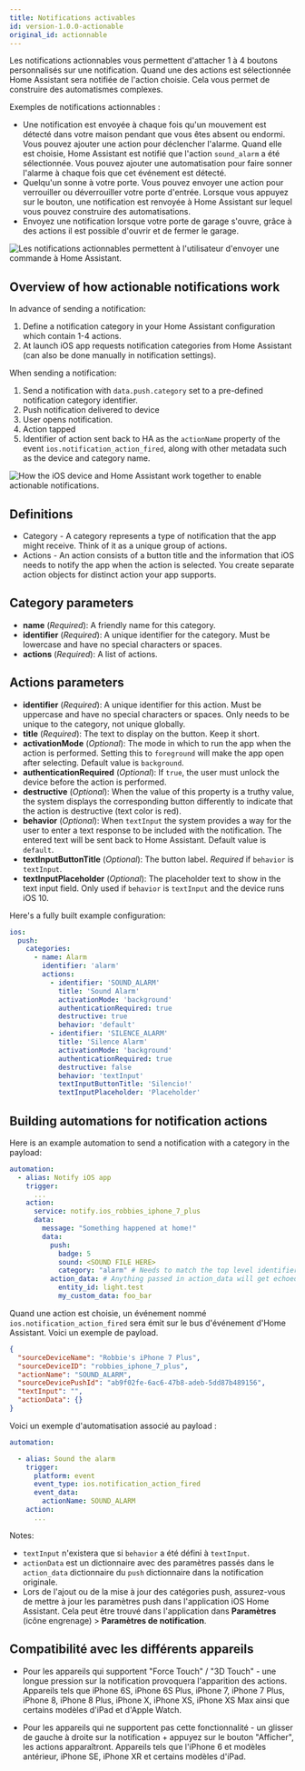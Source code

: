 ```yaml
---
title: Notifications activables
id: version-1.0.0-actionable
original_id: actionnable
---
```


Les notifications actionnables vous permettent d'attacher 1 à 4 boutons personnalisés sur une notification. Quand une des actions est sélectionnée Home Assistant sera notifiée de l'action choisie. Cela vous permet de construire des automatismes complexes.

Exemples de notifications actionnables :

* Une notification est envoyée à chaque fois qu'un mouvement est détecté dans votre maison pendant que vous êtes absent ou endormi. Vous pouvez ajouter une action pour déclencher l'alarme. Quand elle est choisie, Home Assistant est notifié que l'action `sound_alarm` a été sélectionnée. Vous pouvez ajouter une automatisation pour faire sonner l'alarme à chaque fois que cet événement est détecté.
* Quelqu'un sonne à votre porte. Vous pouvez envoyer une action pour verrouiller ou déverrouiller votre porte d'entrée. Lorsque vous appuyez sur le bouton, une notification est renvoyée à Home Assistant sur lequel vous pouvez construire des automatisations.
* Envoyez une notification lorsque votre porte de garage s'ouvre, grâce à des actions il est possible d'ouvrir et de fermer le garage.

![Les notifications actionnables permettent à l'utilisateur d'envoyer une commande à Home Assistant.](assets/ios/actions.png)

## Overview of how actionable notifications work

In advance of sending a notification:

1. Define a notification category in your Home Assistant configuration which contain 1-4 actions.
2. At launch iOS app requests notification categories from Home Assistant (can also be done manually in notification settings).

When sending a notification:

1. Send a notification with `data.push.category` set to a pre-defined notification category identifier.
2. Push notification delivered to device
3. User opens notification.
4. Action tapped
5. Identifier of action sent back to HA as the `actionName` property of the event `ios.notification_action_fired`, along with other metadata such as the device and category name.

![How the iOS device and Home Assistant work together to enable actionable notifications.](assets/NotificationActionFlow.png)

## Definitions

* Category - A category represents a type of notification that the app might receive. Think of it as a unique group of actions.
* Actions - An action consists of a button title and the information that iOS needs to notify the app when the action is selected. You create separate action objects for distinct action your app supports.

## Category parameters

* **name** (*Required*): A friendly name for this category.
* **identifier** (*Required*): A unique identifier for the category. Must be lowercase and have no special characters or spaces.
* **actions** (*Required*): A list of actions.

## Actions parameters

* **identifier** (*Required*): A unique identifier for this action. Must be uppercase and have no special characters or spaces. Only needs to be unique to the category, not unique globally.
* **title** (*Required*): The text to display on the button. Keep it short.
* **activationMode** (*Optional*): The mode in which to run the app when the action is performed. Setting this to `foreground` will make the app open after selecting. Default value is `background`.
* **authenticationRequired** (*Optional*): If `true`, the user must unlock the device before the action is performed.
* **destructive** (*Optional*): When the value of this property is a truthy value, the system displays the corresponding button differently to indicate that the action is destructive (text color is red).
* **behavior** (*Optional*): When `textInput` the system provides a way for the user to enter a text response to be included with the notification. The entered text will be sent back to Home Assistant. Default value is `default`.
* **textInputButtonTitle** (*Optional*): The button label. *Required* if `behavior` is `textInput`.
* **textInputPlaceholder** (*Optional*): The placeholder text to show in the text input field. Only used if `behavior` is `textInput` and the device runs iOS 10.

Here's a fully built example configuration:

```yaml
ios:
  push:
    categories:
      - name: Alarm
        identifier: 'alarm'
        actions:
          - identifier: 'SOUND_ALARM'
            title: 'Sound Alarm'
            activationMode: 'background'
            authenticationRequired: true
            destructive: true
            behavior: 'default'
          - identifier: 'SILENCE_ALARM'
            title: 'Silence Alarm'
            activationMode: 'background'
            authenticationRequired: true
            destructive: false
            behavior: 'textInput'
            textInputButtonTitle: 'Silencio!'
            textInputPlaceholder: 'Placeholder'
```

## Building automations for notification actions

Here is an example automation to send a notification with a category in the payload:

```yaml
automation:
  - alias: Notify iOS app
    trigger:
      ...
    action:
      service: notify.ios_robbies_iphone_7_plus
      data:
        message: "Something happened at home!"
        data:
          push:
            badge: 5
            sound: <SOUND FILE HERE>
            category: "alarm" # Needs to match the top level identifier you used in the ios configuration
          action_data: # Anything passed in action_data will get echoed back to Home Assistant.
            entity_id: light.test
            my_custom_data: foo_bar
```

Quand une action est choisie, un événement nommé `ios.notification_action_fired` sera émit sur le bus d'événement d'Home Assistant. Voici un exemple de payload.

```json
{
  "sourceDeviceName": "Robbie's iPhone 7 Plus",
  "sourceDeviceID": "robbies_iphone_7_plus",
  "actionName": "SOUND_ALARM",
  "sourceDevicePushId": "ab9f02fe-6ac6-47b8-adeb-5dd87b489156",
  "textInput": "",
  "actionData": {}
}
```

Voici un exemple d'automatisation associé au payload :

```yaml
automation:

  - alias: Sound the alarm
    trigger:
      platform: event
      event_type: ios.notification_action_fired
      event_data:
        actionName: SOUND_ALARM
    action:
      ...
```

Notes:

* `textInput` n'existera que si `behavior` a été défini à `textInput`.
* `actionData` est un dictionnaire avec des paramètres passés dans le `action_data` dictionnaire du `push` dictionnaire dans la notification originale.
* Lors de l'ajout ou de la mise à jour des catégories push, assurez-vous de mettre à jour les paramètres push dans l'application iOS Home Assistant. Cela peut être trouvé dans l'application dans **Paramètres** (icône engrenage) > **Paramètres de notification**.

## Compatibilité avec les différents appareils

* Pour les appareils qui supportent "Force Touch" / "3D Touch" - une longue pression sur la notification provoquera l'apparition des actions. Appareils tels que iPhone 6S, iPhone 6S Plus, iPhone 7, iPhone 7 Plus, iPhone 8, iPhone 8 Plus, iPhone X, iPhone XS, iPhone XS Max ainsi que certains modèles d'iPad et d'Apple Watch.

* Pour les appareils qui ne supportent pas cette fonctionnalité - un glisser de gauche à droite sur la notification + appuyez sur le bouton "Afficher", les actions apparaîtront. Appareils tels que l'iPhone 6 et modèles antérieur, iPhone SE, iPhone XR et certains modèles d'iPad.